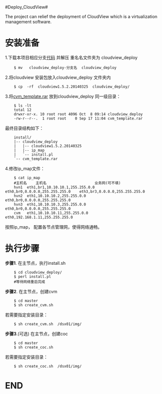 #Deploy_CloudView#

The project can relief the deployment of CloudView which is a virtualization management software.


安装准备
=============

1.下载本项目相应分支[代码](https://github.com/shalk/cloudview_deploy/archive/1.5.2p.zip)  并解压 
重名名文件夹为 cloudview_deploy

		$ mv   cloudview_deploy-分支名  cloudview_deploy

2.将cloudview 安装包放入cloudview_deploy 文件夹内

		$ cp  -rf  cloudview1.5.2.20140325  cloudview_deploy/

3.将[cvm_template.rar](http://pan.baidu.com/s/1c03l64C) 放到cloudview_deploy 同一级目录：

		$ ls -lt
		total 12
		drwxr-xr-x. 10 root root 4096 Oct  8 09:14 cloudview_deploy
		-rw-r--r--.  1 root root    0 Sep 17 11:04 cvm_template.rar

最终目录结构如下：

		install/
		|-- cloudview_deploy
		|   |-- cloudview1.5.2.20140325
		|	|-- ip_map
		|   `-- install.pl
		`-- cvm_template.rar

4.修改ip_map文件：

		$ cat ip_map
		#主机名    主机名                      业务网(可不填)
        hvn1  eth1,br1,10.10.10.1,255.255.0.0 eth0,br0,0.0.0.0,255.255.255.0    eth3,br3,0.0.0.0,255.255.255.0
        hvn2  eth1,10.10.10.2,255.255.0.0     eth0,br0,0.0.0.0,255.255.255.0
        hvn3  eth1,10.10.10.3,255.255.0.0     eth0,br0,0.0.0.0,255.255.255.0
        cvm   eth1,10.10.10.11,255.255.0.0    eth0,192.168.1.11,255.255.255.0

按照ip_map， 配置各节点管理网，使得网络通畅。




执行步骤
===========

		
**步骤1**. 在主节点，执行install.sh
		
		$ cd cloudview_deploy/
		$ perl install.pl
        #等待网络重启完成		

**步骤2**. 在主节点，创建cvm
		
		$ cd master
		$ sh create_cvm.sh
若需要指定安装目录：
		
		$ sh create_cvm.sh  /dsx01/img/
		
**步骤3**.(可选) 在主节点，创建coc
		
		$ cd master
		$ sh create_coc.sh
若需要指定安装目录：
		
		$ sh create_coc.sh  /dsx01/img/



END
=====
